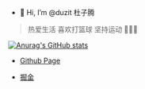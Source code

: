 - 👋 Hi, I’m @duzit 杜子腾
> 热爱生活 喜欢打篮球 坚持运动 🏃🏻‍♀️

[![Anurag's GitHub stats](https://github-readme-stats.vercel.app/api?username=duzit)](https://github.com/anuraghazra/github-readme-stats)

- [Github Page](https://duzit.github.io/)

- [掘金](https://juejin.cn/user/2981531267631864)

<!---
duzit/duzit is a ✨ special ✨ repository because its `README.md` (this file) appears on your GitHub profile.
You can click the Preview link to take a look at your changes.
--->
